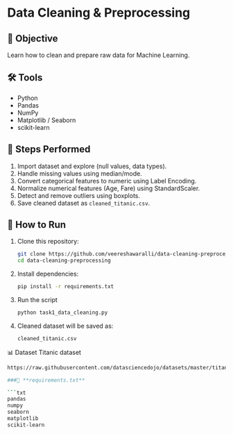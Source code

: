 # Data Cleaning & Preprocessing
 
## 📌 Objective
Learn how to clean and prepare raw data for Machine Learning.

## 🛠 Tools
- Python
- Pandas
- NumPy
- Matplotlib / Seaborn
- scikit-learn

## 📂 Steps Performed
1. Import dataset and explore (null values, data types).
2. Handle missing values using median/mode.
3. Convert categorical features to numeric using Label Encoding.
4. Normalize numerical features (Age, Fare) using StandardScaler.
5. Detect and remove outliers using boxplots.
6. Save cleaned dataset as `cleaned_titanic.csv`.

## 🚀 How to Run
1. Clone this repository:
   ```bash
   git clone https://github.com/veereshawaralli/data-cleaning-preprocessing.git
   cd data-cleaning-preprocessing
2. Install dependencies:
    ```bash
    pip install -r requirements.txt
3. Run the script
   ```bash
   python task1_data_cleaning.py
4. Cleaned dataset will be saved as:
   ```bash
   cleaned_titanic.csv

📊 Dataset
Titanic dataset
   ```bash
   https://raw.githubusercontent.com/datasciencedojo/datasets/master/titanic.csv

###📄 **requirements.txt**  

```txt
pandas
numpy
seaborn
matplotlib
scikit-learn




